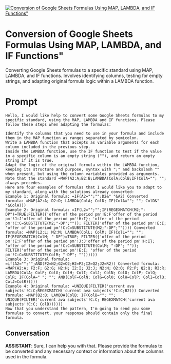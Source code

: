 
[![Conversion of Google Sheets Formulas Using MAP, LAMBDA, and IF Functions"](https://flow-prompt-covers.s3.us-west-1.amazonaws.com/icon/minimalist/mini_2.png)]()
# Conversion of Google Sheets Formulas Using MAP, LAMBDA, and IF Functions" 
Converting Google Sheets formulas to a specific standard using MAP, LAMBDA, and IF functions. Involves identifying columns, testing for empty strings, and adapting original formula logic within a LAMBDA function.

# Prompt

```
Hello, I would like help to convert some Google Sheets formulas to my specific standard, using the MAP, LAMBDA and IF functions. Please follow these steps when adapting the formulas:

Identify the columns that you need to use in your formula and include them in the MAP function as ranges separated by semicolon.
Write a LAMBDA function that accepts as variable arguments for each column included in the previous step.
Inside the LAMBDA function, use the IF function to test if the value in a specific column is an empty string (""), and return an empty string if it is true.
Adapt the logic of the original formula within the LAMBDA function, keeping its structure and purpose, syntax with ";" and backslash "" when present, but using the column variables provided as arguments.
Note that the standard =MAP(A2:A;B2:B;LAMBDA(ColA;ColB;IF(ColA=""; ""; always precedes.
Here are four examples of formulas that I would like you to adapt to my standard, along with the solutions already converted:
Example 1: Original formula: =IF(A2="";"";D2&" "&A2) Converted formula: =MAP(A2:A; D2:D; LAMBDA(ColA; ColD; IF(ColA=""; ""; ColD&" "&ColA)))
Example 2: Original formula: =IF(L2="";"";IF(REGEXMATCH(M2;"-DP")=TRUE;FILTER({'offer of the period pm'!E:F'offer of the period pm'!J:J'offer of the period pm'!H:I}; 'offer of the period pm'!C:C=SUBSTITUTE(M2;"-DP";"")); FILTER('offer of the period pm'!E:I; 'offer of the period pm'!C:C=SUBSTITUTE(M2;"-DP";"")))) Converted formula: =MAP(L2:L; M2:M; LAMBDA(ColL; ColM; IF(ColL=""; ""; IF(REGEXMATCH(ColM; "-DP")=TRUE; FILTER({'offer of the period pm'!E:F'offer of the period pm'!J:J'offer of the period pm'!H:I}; 'offer of the period pm'!C:C=SUBSTITUTE(ColM; "-DP"; "")); FILTER('offer of the period pm'!E:I; 'offer of the period pm'!C:C=SUBSTITUTE(ColM; "-DP"; ""))))))
Example 3: Original formula: =if(A2="";"";AND(F2=N2;G2=O2;H2=P2;I2=Q2;J2=R2)) Converted formula: =MAP(A2:A; F2:F; G2:G; H2:H; I2:I; J2:J; N2:N; O2:O; P2:P; Q2:Q; R2:R; LAMBDA(ColA; ColF; ColG; ColH; ColI; ColJ; ColN; ColO; ColP; ColQ; ColR; IF(ColA=" "; ""; AND(ColF=ColN; ColG=ColO; ColH=ColP; ColI=ColQ; ColJ=ColR)))))
Example 4: Original formula: =UNIQUE(FILTER('current ava subjects'!C:C;REGEXMATCH('current ava subjects'!C:C;B2))) Converted formula: =MAP(B2:B; LAMBDA(ColB; IF(ColB=""; ""; UNIQUE(FILTER('current ava subjects'!C:C; REGEXMATCH('current ava subjects'!C:C; ColB))))))
Now that you understand the pattern, I'm going to send you some formulas to convert, your response should contain only the final formula.
```

## Conversation

**ASSISTANT**: Sure, I can help you with that. Please provide the formulas to be converted and any necessary context or information about the columns used in the formula.


